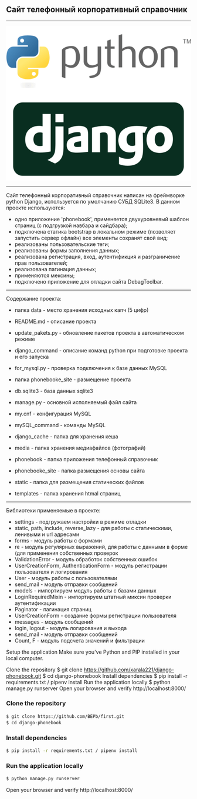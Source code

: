 ## Сайт телефонный корпоративный справочник

____
![](./phonebooke_site/media/photos/do-web-development-using-python-django.png)
____

Сайт телефонный корпоративный справочник написан на фреймворке python Django, используется по умолчанию СУБД SQLite3. В данном проекте используются:
- одно приложение 'phonebook', применяется двухуровневый шаблон страниц (с подгрузкой навбара и сайдбара);
- подключена статика bootstrap в локальном режиме (позволяет запустить сервер офлайн) все элементы сохранят свой вид;
- реализованы пользовательские теги;
- реализованы формы заполнения данных;
- реализована регистрация, вход, аутентификция и разграничение прав пользователей;
- реализована пагинация данных;
- применяются мексины;  
- подключено приложение для отладки сайта DebagToolbar.


___
Содержание проекта:
- папка data - место хранения исходных капч (5 цифр)
- README.md - описание проекта
- update_pakets.py -  обновление пакетов проекта в автоматическом режиме
- django_command - описание команд python при подготовке проекта и его запуска
- for_mysql.py -  проверка подключения к базе данных MySQL

- папка phonebooke_site - размещение проекта
- db.sqlite3 - база данных sqlite3
- manage.py - основной исполняемый файл сайта
- my.cnf - конфигурация MySQL
- mySQL_command - команды MySQL
- django_cache - папка для хранения кеша
- media - папка хранения медиафайлов (фотографий)
- phonebook - папка приложения телефонный справочник
- phonebooke_site - папка размещения основы сайта
- static - папка для размещения статических файлов
- templates - папка хранения htmal страниц

____

Библиотеки применяемые в проекте:
- settings - подгружаем настройки в режиме отладки
- static, path, include, reverse_lazy - для работы с статическими, ленивыми и url адресами
- forms - модуль работы с формами
- re - модуль регулярных выражений, для работы с данными в форме (для применения собственных проверок
- ValidationError - модуль обработок собственных ошибок
- UserCreationForm, AuthenticationForm - модуль регистрации пользователя и логирования
- User - модуль работы с пользователями
- send_mail - модуль отправки сообщений
- models - импортируем модуль работы с базами данных
- LoginRequiredMixin - импортируем штатный миксин проверки аутентификации
- Paginator - пагинация страниц
- UserCreationForm  - создание формы регистрации пользователя
- messages - модуль сообщений
- login, logout - модуль логирования и выхода
- send_mail - модуль отправки сообщений
- Count, F - модуль подсчета значений и фильтрации 


Setup the application
Make sure you've Python and PIP installed in your local computer.

Clone the repository
$ git clone https://github.com/xarala221/django-phonebook.git
$ cd django-phonebook
Install dependencies
$ pip install -r requirements.txt / pipenv install
Run the application locally
$ python manage.py runserver
Open your browser and verify http://localhost:8000/

### Clone the repository
 
```sh
$ git clone https://github.com/BEPb/first.git
$ cd django-phonebook
```
 
### Install dependencies
```sh
$ pip install -r requirements.txt / pipenv install
```
 
### Run the application locally
 
```sh
$ python manage.py runserver
```
Open your browser and verify http://localhost:8000/
 
